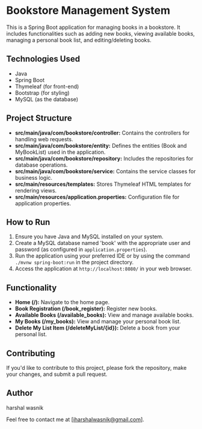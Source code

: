 # Bookstore Management System

This is a Spring Boot application for managing books in a bookstore. It includes functionalities such as adding new books, viewing available books, managing a personal book list, and editing/deleting books.

## Technologies Used

- Java
- Spring Boot
- Thymeleaf (for front-end)
- Bootstrap (for styling)
- MySQL (as the database)

## Project Structure

- **src/main/java/com/bookstore/controller:** Contains the controllers for handling web requests.
- **src/main/java/com/bookstore/entity:** Defines the entities (Book and MyBookList) used in the application.
- **src/main/java/com/bookstore/repository:** Includes the repositories for database operations.
- **src/main/java/com/bookstore/service:** Contains the service classes for business logic.
- **src/main/resources/templates:** Stores Thymeleaf HTML templates for rendering views.
- **src/main/resources/application.properties:** Configuration file for application properties.

## How to Run

1. Ensure you have Java and MySQL installed on your system.
2. Create a MySQL database named 'book' with the appropriate user and password (as configured in `application.properties`).
3. Run the application using your preferred IDE or by using the command `./mvnw spring-boot:run` in the project directory.
4. Access the application at `http://localhost:8080/` in your web browser.

## Functionality

- **Home (/):** Navigate to the home page.
- **Book Registration (/book_register):** Register new books.
- **Available Books (/available_books):** View and manage available books.
- **My Books (/my_books):** View and manage your personal book list.
- **Delete My List Item (/deleteMyList/{id}):** Delete a book from your personal list.

## Contributing

If you'd like to contribute to this project, please fork the repository, make your changes, and submit a pull request.

## Author

harshal wasnik

Feel free to contact me at [iharshalwasnik@gmail.com].


